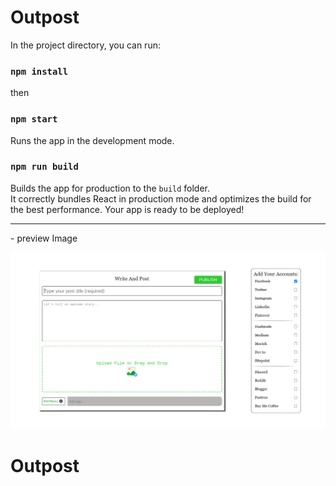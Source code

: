 # Outpost
In the project directory, you can run:
### `npm install`
then
### `npm start`
Runs the app in the development mode.
### `npm run build`
Builds the app for production to the `build` folder.\
It correctly bundles React in production mode and optimizes the build for the best performance.
Your app is ready to be deployed!
 
 <hr />
- preview Image

![preview-image](./outpost_preview.png)

# Outpost
